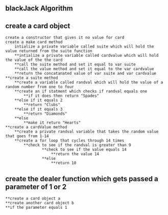 ## blackJack Algorithm

## create a card object
	create a constructor that gives it no value for card 
	create a make card method
		intialize a private variable called suite which will hold the value returned from the suite function 
		**intialize a private variable called cardvalue which will hold the value of the the card
		**call the suite method and set it equal to var suite
		**call the value method and set it equal to the var cardvalue
		**return the concatanated value of var suite and var cardvalue
	**create a suite method 
		**create a variable called randval which will hold the value of a random number from one to four
		**create an if statment which checks if randval equals one
			**if it does then return "Spades"
		**else if it equals 2
			**return "Clubs"
		**else if it equals 3
			**return "Diamonds"
		**else 
			**make it return "Hearts"
	**create a cardValue method
		**create a private randval variable that takes the random value that goes from 1-14
		**create a for loop that cycles through 14 times
			**check to see if the randval is greater than 9
					**check to see if the value equals 14
						**return the value 14
					**else 
						**return 10
## create the dealer function which gets passed a parameter of 1 or 2
	**create a card object a
	**create another card object b 
	**if the parameter equals 1